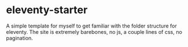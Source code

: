# eleventy-starter
A simple template for myself to get familiar with the folder structure for eleventy. The site is extremely barebones, no js, a couple lines of css, no pagination.
